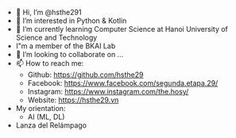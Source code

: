 
- 👋 Hi, I’m @hsthe291
- 👀 I’m interested in Python & Kotlin
- 🌱 I’m currently learning Computer Science at Hanoi University of Science and Technology
- I"m a member of the BKAI Lab
- 💞️ I’m looking to collaborate on ...
- 📫 How to reach me: 
    - Github: https://github.com/hsthe29
    - Facebook: https://www.facebook.com/segunda.etapa.29/
    - Instagram: https://www.instagram.com/the.hosy/
    - Website: https://hsthe29.vn
- My orientation:
    - AI (ML, DL)
- Lanza del Relámpago
<!---
hsthe29/hsthe29 is a ✨ special ✨ repository because its `README.md` (this file) appears on your GitHub profile.
You can click the Preview link to take a look at your changes.
--->
<!-- Lanza -->
